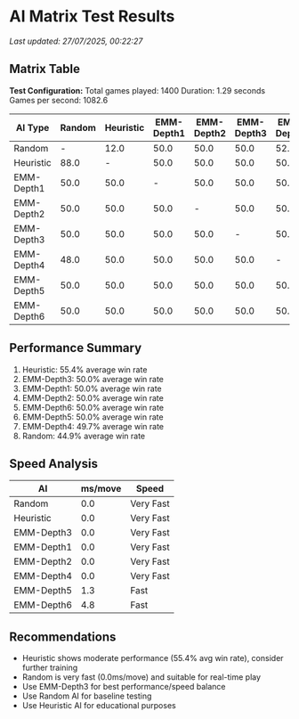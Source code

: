 # AI Matrix Test Results

_Last updated: 27/07/2025, 00:22:27_

## Matrix Table

**Test Configuration:**
  Total games played: 1400
  Duration: 1.29 seconds
  Games per second: 1082.6

| AI Type | Random | Heuristic | EMM-Depth1 | EMM-Depth2 | EMM-Depth3 | EMM-Depth4 | EMM-Depth5 | EMM-Depth6 |
| --- | --- | --- | --- | --- | --- | --- | --- | --- |
| Random | - | 12.0 | 50.0 | 50.0 | 50.0 | 52.0 | 50.0 | 50.0 |
| Heuristic | 88.0 | - | 50.0 | 50.0 | 50.0 | 50.0 | 50.0 | 50.0 |
| EMM-Depth1 | 50.0 | 50.0 | - | 50.0 | 50.0 | 50.0 | 50.0 | 50.0 |
| EMM-Depth2 | 50.0 | 50.0 | 50.0 | - | 50.0 | 50.0 | 50.0 | 50.0 |
| EMM-Depth3 | 50.0 | 50.0 | 50.0 | 50.0 | - | 50.0 | 50.0 | 50.0 |
| EMM-Depth4 | 48.0 | 50.0 | 50.0 | 50.0 | 50.0 | - | 50.0 | 50.0 |
| EMM-Depth5 | 50.0 | 50.0 | 50.0 | 50.0 | 50.0 | 50.0 | - | 50.0 |
| EMM-Depth6 | 50.0 | 50.0 | 50.0 | 50.0 | 50.0 | 50.0 | 50.0 | - |


## Performance Summary

1. Heuristic: 55.4% average win rate
2. EMM-Depth3: 50.0% average win rate
3. EMM-Depth1: 50.0% average win rate
4. EMM-Depth2: 50.0% average win rate
5. EMM-Depth6: 50.0% average win rate
6. EMM-Depth5: 50.0% average win rate
7. EMM-Depth4: 49.7% average win rate
8. Random: 44.9% average win rate

## Speed Analysis

| AI | ms/move | Speed |
|---|---|---|
| Random | 0.0 | Very Fast |
| Heuristic | 0.0 | Very Fast |
| EMM-Depth3 | 0.0 | Very Fast |
| EMM-Depth1 | 0.0 | Very Fast |
| EMM-Depth2 | 0.0 | Very Fast |
| EMM-Depth4 | 0.0 | Very Fast |
| EMM-Depth5 | 1.3 | Fast |
| EMM-Depth6 | 4.8 | Fast |


## Recommendations

- Heuristic shows moderate performance (55.4% avg win rate), consider further training
- Random is very fast (0.0ms/move) and suitable for real-time play
- Use EMM-Depth3 for best performance/speed balance
- Use Random AI for baseline testing
- Use Heuristic AI for educational purposes
